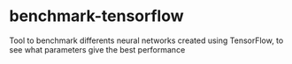# benchmark-tensorflow
Tool to benchmark differents neural networks created using TensorFlow, to see what parameters give the best performance
